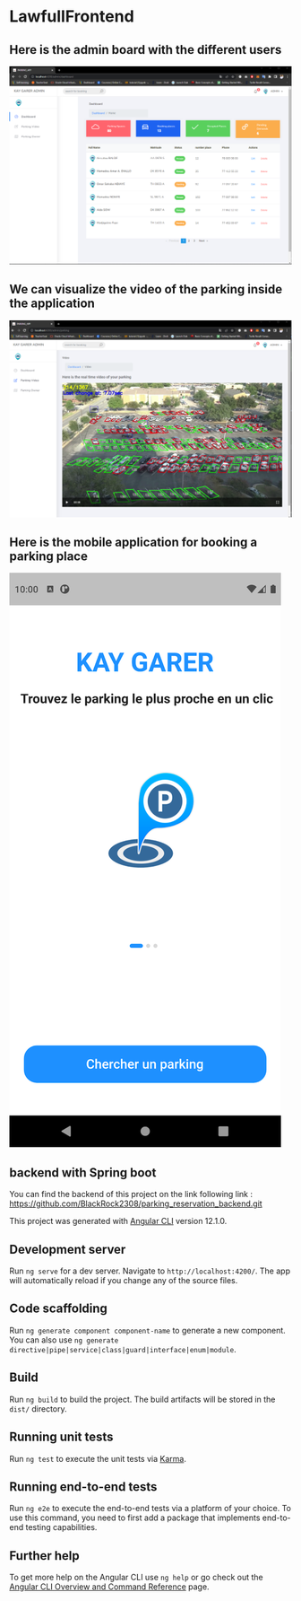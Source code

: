# LawfullFrontend

## Here is the admin board with the different users
![myimage-alt-tag](https://github.com/BlackRock2308/parking_reservation_admin/blob/master/src/assets/img/parking-board.png)

## We can visualize the video of the parking inside the application
![myimage-alt-tag](https://github.com/BlackRock2308/parking_reservation_admin/blob/master/src/assets/img/video.png)

## Here is the mobile application for booking a parking place
![myimage-alt-tag](https://github.com/BlackRock2308/parking_reservation_admin/blob/master/src/assets/img/parking.png)

## backend with Spring boot
You can find the backend of this project on the link following link : https://github.com/BlackRock2308/parking_reservation_backend.git

This project was generated with [Angular CLI](https://github.com/angular/angular-cli) version 12.1.0.

## Development server

Run `ng serve` for a dev server. Navigate to `http://localhost:4200/`. The app will automatically reload if you change any of the source files.

## Code scaffolding

Run `ng generate component component-name` to generate a new component. You can also use `ng generate directive|pipe|service|class|guard|interface|enum|module`.

## Build

Run `ng build` to build the project. The build artifacts will be stored in the `dist/` directory.

## Running unit tests

Run `ng test` to execute the unit tests via [Karma](https://karma-runner.github.io).

## Running end-to-end tests

Run `ng e2e` to execute the end-to-end tests via a platform of your choice. To use this command, you need to first add a package that implements end-to-end testing capabilities.

## Further help

To get more help on the Angular CLI use `ng help` or go check out the [Angular CLI Overview and Command Reference](https://angular.io/cli) page.
